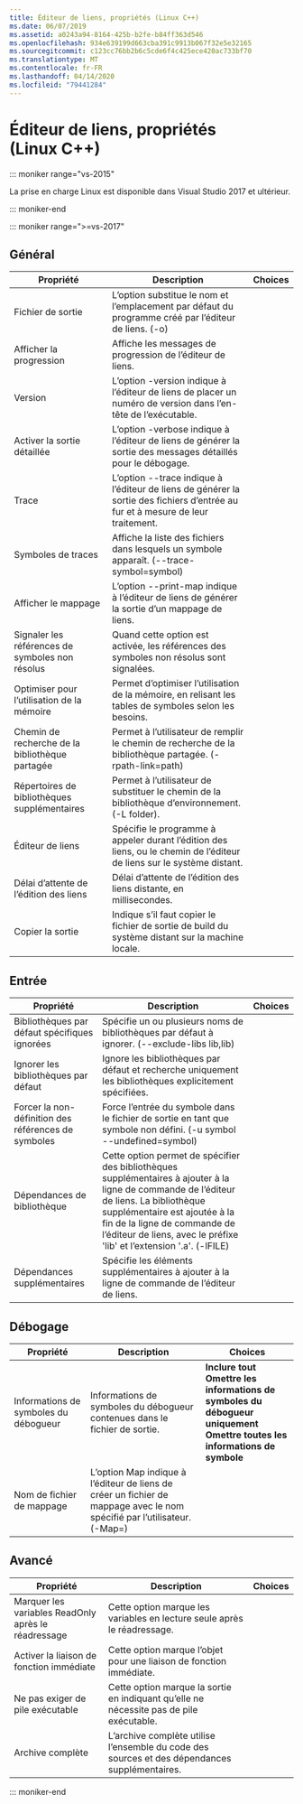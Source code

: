 ```yaml
---
title: Éditeur de liens, propriétés (Linux C++)
ms.date: 06/07/2019
ms.assetid: a0243a94-8164-425b-b2fe-b84ff363d546
ms.openlocfilehash: 934e639199d663cba391c9913b067f32e5e32165
ms.sourcegitcommit: c123cc76bb2b6c5cde6f4c425ece420ac733bf70
ms.translationtype: MT
ms.contentlocale: fr-FR
ms.lasthandoff: 04/14/2020
ms.locfileid: "79441284"
---
```

# <a name="linker-properties-linux-c"></a>Éditeur de liens, propriétés (Linux C++)

::: moniker range="vs-2015"

La prise en charge Linux est disponible dans Visual Studio 2017 et ultérieur.

::: moniker-end

::: moniker range=">=vs-2017"

## <a name="general"></a>Général

| Propriété | Description | Choices |
|--|--|--|
| Fichier de sortie | L’option substitue le nom et l’emplacement par défaut du programme créé par l’éditeur de liens. (-o) |
| Afficher la progression | Affiche les messages de progression de l’éditeur de liens. |
| Version | L’option -version indique à l’éditeur de liens de placer un numéro de version dans l’en-tête de l’exécutable. |
| Activer la sortie détaillée | L’option -verbose indique à l’éditeur de liens de générer la sortie des messages détaillés pour le débogage. |
| Trace | L’option --trace indique à l’éditeur de liens de générer la sortie des fichiers d’entrée au fur et à mesure de leur traitement. |
| Symboles de traces | Affiche la liste des fichiers dans lesquels un symbole apparaît. (--trace-symbol=symbol) |
| Afficher le mappage | L’option --print-map indique à l’éditeur de liens de générer la sortie d’un mappage de liens. |
| Signaler les références de symboles non résolus | Quand cette option est activée, les références des symboles non résolus sont signalées. |
| Optimiser pour l’utilisation de la mémoire | Permet d’optimiser l’utilisation de la mémoire, en relisant les tables de symboles selon les besoins. |
| Chemin de recherche de la bibliothèque partagée | Permet à l’utilisateur de remplir le chemin de recherche de la bibliothèque partagée. (-rpath-link=path) |
| Répertoires de bibliothèques supplémentaires | Permet à l’utilisateur de substituer le chemin de la bibliothèque d’environnement. (-L folder). |
| Éditeur de liens | Spécifie le programme à appeler durant l’édition des liens, ou le chemin de l’éditeur de liens sur le système distant. |
| Délai d’attente de l’édition des liens | Délai d’attente de l’édition des liens distante, en millisecondes. |
| Copier la sortie | Indique s’il faut copier le fichier de sortie de build du système distant sur la machine locale. |

## <a name="input"></a>Entrée

| Propriété | Description | Choices |
|--|--|--|
| Bibliothèques par défaut spécifiques ignorées | Spécifie un ou plusieurs noms de bibliothèques par défaut à ignorer. (--exclude-libs lib,lib) |
| Ignorer les bibliothèques par défaut | Ignore les bibliothèques par défaut et recherche uniquement les bibliothèques explicitement spécifiées. |
| Forcer la non-définition des références de symboles | Force l’entrée du symbole dans le fichier de sortie en tant que symbole non défini. (-u symbol --undefined=symbol) |
| Dépendances de bibliothèque | Cette option permet de spécifier des bibliothèques supplémentaires à ajouter à la ligne de commande de l’éditeur de liens. La bibliothèque supplémentaire est ajoutée à la fin de la ligne de commande de l’éditeur de liens, avec le préfixe 'lib' et l’extension '.a'.  (-lFILE) |
| Dépendances supplémentaires | Spécifie les éléments supplémentaires à ajouter à la ligne de commande de l’éditeur de liens. |

## <a name="debugging"></a>Débogage

| Propriété | Description | Choices |
|--|--|--|
| Informations de symboles du débogueur | Informations de symboles du débogueur contenues dans le fichier de sortie. | **Inclure tout**<br>**Omettre les informations de symboles du débogueur uniquement**<br>**Omettre toutes les informations de symbole**<br> |
| Nom de fichier de mappage | L’option Map indique à l’éditeur de liens de créer un fichier de mappage avec le nom spécifié par l’utilisateur. (-Map=) |

## <a name="advanced"></a>Avancé

| Propriété | Description | Choices |
|--|--|--|
| Marquer les variables ReadOnly après le réadressage | Cette option marque les variables en lecture seule après le réadressage. |
| Activer la liaison de fonction immédiate | Cette option marque l’objet pour une liaison de fonction immédiate. |
| Ne pas exiger de pile exécutable | Cette option marque la sortie en indiquant qu’elle ne nécessite pas de pile exécutable. |
| Archive complète | L’archive complète utilise l’ensemble du code des sources et des dépendances supplémentaires. |

::: moniker-end
